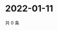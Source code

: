# 2022-01-11

共 0 条

<!-- BEGIN WEIBO -->
<!-- 最后更新时间 Tue Jan 11 2022 20:00:40 GMT+0800 (China Standard Time) -->

<!-- END WEIBO -->
